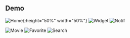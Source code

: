 ## Demo


![Home](demo/home.jpeg){:height="50%" width="50%"} ![Widget](demo/widget.jpeg) ![Notif](demo/notif.jpeg)

![Movie](demo/movie.jpeg) ![Favorite](demo/favorite.jpeg) ![Search](demo/search_movie.jpeg)



